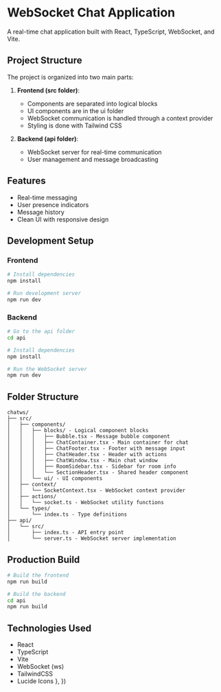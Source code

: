 # WebSocket Chat Application

A real-time chat application built with React, TypeScript, WebSocket, and Vite.

## Project Structure

The project is organized into two main parts:

1. **Frontend (src folder)**:
   - Components are separated into logical blocks
   - UI components are in the ui folder
   - WebSocket communication is handled through a context provider
   - Styling is done with Tailwind CSS

2. **Backend (api folder)**:
   - WebSocket server for real-time communication
   - User management and message broadcasting

## Features

- Real-time messaging
- User presence indicators
- Message history
- Clean UI with responsive design

## Development Setup

### Frontend

```bash
# Install dependencies
npm install

# Run development server
npm run dev
```

### Backend

```bash
# Go to the api folder
cd api

# Install dependencies
npm install

# Run the WebSocket server
npm run dev
```

## Folder Structure

```
chatws/
├── src/
│   ├── components/
│   │   ├── blocks/ - Logical component blocks
│   │   │   ├── Bubble.tsx - Message bubble component
│   │   │   ├── ChatContainer.tsx - Main container for chat
│   │   │   ├── ChatFooter.tsx - Footer with message input
│   │   │   ├── ChatHeader.tsx - Header with actions
│   │   │   ├── ChatWindow.tsx - Main chat window
│   │   │   ├── RoomSidebar.tsx - Sidebar for room info
│   │   │   └── SectionHeader.tsx - Shared header component
│   │   └── ui/ - UI components
│   ├── context/
│   │   └── SocketContext.tsx - WebSocket context provider
│   ├── actions/
│   │   └── socket.ts - WebSocket utility functions
│   └── types/
│       └── index.ts - Type definitions
├── api/
│   └── src/
│       ├── index.ts - API entry point
│       └── server.ts - WebSocket server implementation
```

## Production Build

```bash
# Build the frontend
npm run build

# Build the backend
cd api
npm run build
```

## Technologies Used

- React
- TypeScript
- Vite
- WebSocket (ws)
- TailwindCSS
- Lucide Icons
  },
})
```

